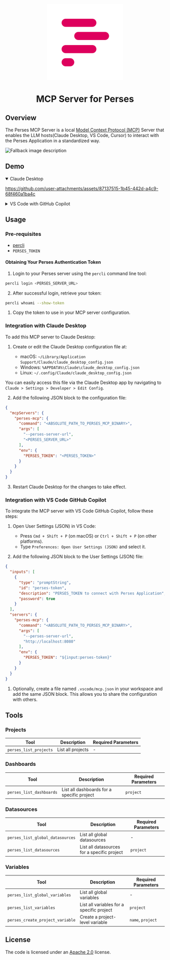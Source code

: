 <div align="center">
<img src="https://raw.githubusercontent.com/perses/perses/main/docs/images/perses_logo_cropped.svg" alt="Perses">
    <h1 align="center">MCP Server for Perses</h1>
</div>

## Overview

The Perses MCP Server is a local [Model Context Protocol (MCP)](https://modelcontextprotocol.io/introduction) Server that enables the LLM hosts(Claude Desktop, VS Code, Cursor) to interact with the Perses Application in a standardized way.

<picture>
  <source media="(prefers-color-scheme: dark)" srcset="https://github.com/user-attachments/assets/d691a924-c53d-408d-a3f9-a029f3fa6dc2">
  <source media="(prefers-color-scheme: light)" srcset="https://github.com/user-attachments/assets/416409df-9045-41f3-b10b-91df3020af1f">
  <img alt="Fallback image description" src="https://github.com/user-attachments/assets/416409df-9045-41f3-b10b-91df3020af1f">
</picture>

## Demo

<details open>
<summary> Claude Desktop</summary>
  
https://github.com/user-attachments/assets/87137515-1b45-442d-a4c9-68f460a1ba4c
</details>

<details>
<summary>VS Code with GitHub Copilot</summary>

https://github.com/user-attachments/assets/b80c354a-8006-4e1f-b7f4-e123002f7dc3
</details>


## Usage

### Pre-requisites
- [percli](https://perses.dev/perses/docs/cli/)
- `PERSES_TOKEN`

#### Obtaining Your Perses Authentication Token

1. Login to your Perses server using the `percli` command line tool:

```bash
percli login <PERSES_SERVER_URL>
```

2. After successful login, retrieve your token:
```bash
percli whoami --show-token
```

1. Copy the token to use in your MCP server configuration.

### Integration with Claude Desktop

To add this MCP server to Claude Desktop:

1. Create or edit the Claude Desktop configuration file at:

   - macOS: `~/Library/Application Support/Claude/claude_desktop_config.json`
   - Windows: `%APPDATA%\Claude\claude_desktop_config.json`
   - Linux: `~/.config/Claude/claude_desktop_config.json`
   
You can easily access this file via the Claude Desktop app by navigating to `Claude > Settings > Developer > Edit Config`.

2. Add the following JSON block to the configuration file:

```json
{
  "mcpServers": {
    "perses-mcp": {
      "command": "<ABSOLUTE_PATH_TO_PERSES_MCP_BINARY>",
      "args": [
        "--perses-server-url",
        "<PERSES_SERVER_URL>"
      ],
      "env": {
        "PERSES_TOKEN": "<PERSES_TOKEN>"
      }
    }
  }
}
```
3. Restart Claude Desktop for the changes to take effect.

### Integration with VS Code GitHub Copilot

To integrate the MCP server with VS Code GitHub Copilot, follow these steps:

1. Open User Settings (JSON) in VS Code:
   - Press `Cmd + Shift + P` (on macOS) or `Ctrl + Shift + P` (on other platforms).
   - Type `Preferences: Open User Settings (JSON)` and select it.

2. Add the following JSON block to the User Settings (JSON) file:

```json
{
  "inputs": [
    {
      "type": "promptString",
      "id": "perses-token",
      "description": "PERSES_TOKEN to connect with Perses Application",
      "password": true
    }
  ],
  "servers": {
    "perses-mcp": {
      "command": "<ABSOLUTE_PATH_TO_PERSES_MCP_BINARY>",
      "args": [
        "--perses-server-url",
        "http://localhost:8080"
      ],
      "env": {
        "PERSES_TOKEN": "${input:perses-token}"
      }
    }
  }
}
```

1. Optionally, create a file named `.vscode/mcp.json` in your workspace and add the same JSON block. This allows you to share the configuration with others.

## Tools

### Projects

| Tool                   | Description       | Required Parameters |
| ---------------------- | ----------------- | ------------------- |
| `perses_list_projects` | List all projects | -                   |

### Dashboards

| Tool                     | Description                                | Required Parameters |
| ------------------------ | ------------------------------------------ | ------------------- |
| `perses_list_dashboards` | List all dashboards for a specific project | `project`           |


### Datasources

| Tool                             | Description                                 | Required Parameters |
| -------------------------------- | ------------------------------------------- | ------------------- |
| `perses_list_global_datasources` | List all global datasources                 | -                   |
| `perses_list_datasources`        | List all datasources for a specific project | `project`           |

### Variables

| Tool                             | Description                               | Required Parameters |
| -------------------------------- | ----------------------------------------- | ------------------- |
| `perses_list_global_variables`   | List all global variables                 | -                   |
| `perses_list_variables`          | List all variables for a specific project | `project`           |
| `perses_create_project_variable` | Create a project-level variable           | `name`, `project`   |

## License

The code is licensed under an [Apache 2.0](./LICENSE) license.
